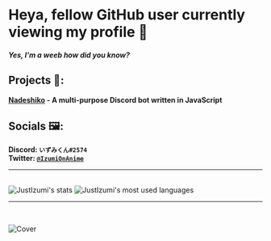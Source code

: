 # Heya, fellow GitHub user currently viewing my profile 👋
#### _Yes, I'm a weeb how did you know?_


## Projects 🔧:
   **[Nadeshiko](https://github.com/JustIzumi/Nadeshiko/) - A multi-purpose Discord bot written in JavaScript**  
 
   
## Socials 🖼:
   **Discord: `いずみくん#2574`**                                                                                                                                                   
   **Twitter: [`@IzumiOnAnime`](https://twitter.com/IzumiOnAnime)**
<hr style="width=50%">
<br>
<img alt="JustIzumi's stats" src="https://github-readme-stats.vercel.app/api?username=JustIzumi&show_icons=true&theme=midnight-purple">
<img alt="JustIzumi's most used languages" src="https://github-readme-stats.vercel.app/api/top-langs/?username=JustIzumi&theme=midnight-purple">
<hr style="width=50%">
<br>

![Cover](https://i.imgur.com/KsbkbLo.jpg)                                                                                                                                                                                                                                                                                                                               
